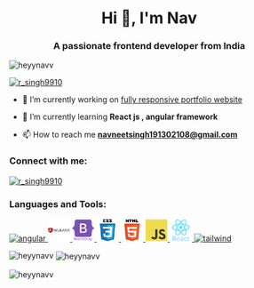 <h1 align="center">Hi 👋, I'm Nav</h1>
<h3 align="center">A passionate frontend developer from India</h3>

<p align="left"> <img src="https://komarev.com/ghpvc/?username=heyynavv&label=Profile%20views&color=0e75b6&style=flat" alt="heyynavv" /> </p>

<p align="left"> <a href="https://twitter.com/r_singh9910" target="blank"><img src="https://img.shields.io/twitter/follow/r_singh9910?logo=twitter&style=for-the-badge" alt="r_singh9910" /></a> </p>

- 🔭 I’m currently working on [fully responsive portfolio website](https://heyyynav-portfolio.netlify.app/)

- 🌱 I’m currently learning **React js , angular framework**

- 📫 How to reach me **navneetsingh191302108@gmail.com**

<h3 align="left">Connect with me:</h3>
<p align="left">
<a href="https://twitter.com/r_singh9910" target="blank"><img align="center" src="https://raw.githubusercontent.com/rahuldkjain/github-profile-readme-generator/master/src/images/icons/Social/twitter.svg" alt="r_singh9910" height="30" width="40" /></a>
</p>

<h3 align="left">Languages and Tools:</h3>
<p align="left"> <a href="https://angular.io" target="_blank" rel="noreferrer"> <img src="https://angular.io/assets/images/logos/angular/angular.svg" alt="angular" width="40" height="40"/> </a> <a href="https://angular.io" target="_blank" rel="noreferrer"> <img src="https://raw.githubusercontent.com/devicons/devicon/master/icons/angularjs/angularjs-original-wordmark.svg" alt="angularjs" width="40" height="40"/> </a> <a href="https://getbootstrap.com" target="_blank" rel="noreferrer"> <img src="https://raw.githubusercontent.com/devicons/devicon/master/icons/bootstrap/bootstrap-plain-wordmark.svg" alt="bootstrap" width="40" height="40"/> </a> <a href="https://www.w3schools.com/css/" target="_blank" rel="noreferrer"> <img src="https://raw.githubusercontent.com/devicons/devicon/master/icons/css3/css3-original-wordmark.svg" alt="css3" width="40" height="40"/> </a> <a href="https://www.w3.org/html/" target="_blank" rel="noreferrer"> <img src="https://raw.githubusercontent.com/devicons/devicon/master/icons/html5/html5-original-wordmark.svg" alt="html5" width="40" height="40"/> </a> <a href="https://developer.mozilla.org/en-US/docs/Web/JavaScript" target="_blank" rel="noreferrer"> <img src="https://raw.githubusercontent.com/devicons/devicon/master/icons/javascript/javascript-original.svg" alt="javascript" width="40" height="40"/> </a> <a href="https://reactjs.org/" target="_blank" rel="noreferrer"> <img src="https://raw.githubusercontent.com/devicons/devicon/master/icons/react/react-original-wordmark.svg" alt="react" width="40" height="40"/> </a> <a href="https://tailwindcss.com/" target="_blank" rel="noreferrer"> <img src="https://www.vectorlogo.zone/logos/tailwindcss/tailwindcss-icon.svg" alt="tailwind" width="40" height="40"/> </a> </p>

<p><img align="left" src="https://github-readme-stats.vercel.app/api/top-langs?username=heyynavv&show_icons=true&locale=en&layout=compact" alt="heyynavv" /></p>

<p>&nbsp;<img align="center" src="https://github-readme-stats.vercel.app/api?username=heyynavv&show_icons=true&locale=en" alt="heyynavv" /></p>

<p><img align="center" src="https://github-readme-streak-stats.herokuapp.com/?user=heyynavv&" alt="heyynavv" /></p>
